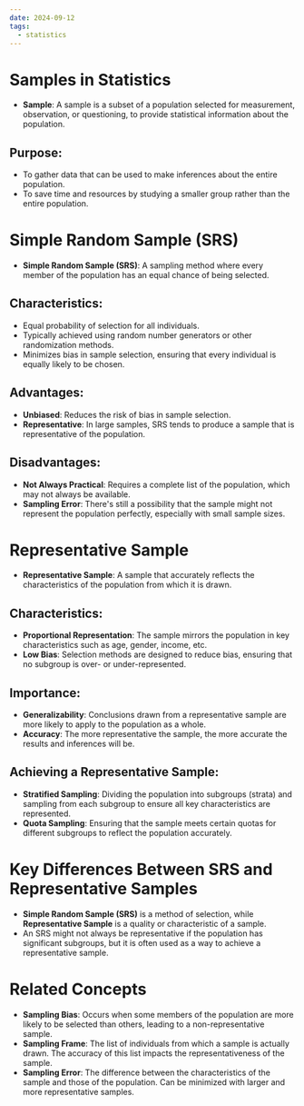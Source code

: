 ```yaml
---
date: 2024-09-12
tags:
  - statistics
---
```

# Samples in Statistics
- **Sample**: A sample is a subset of a population selected for measurement, observation, or questioning, to provide statistical information about the population.

## Purpose:
- To gather data that can be used to make inferences about the entire population.
- To save time and resources by studying a smaller group rather than the entire population.

# Simple Random Sample (SRS)
- **Simple Random Sample (SRS)**: A sampling method where every member of the population has an equal chance of being selected.
  
## Characteristics:
- Equal probability of selection for all individuals.
- Typically achieved using random number generators or other randomization methods.
- Minimizes bias in sample selection, ensuring that every individual is equally likely to be chosen.

## Advantages:
- **Unbiased**: Reduces the risk of bias in sample selection.
- **Representative**: In large samples, SRS tends to produce a sample that is representative of the population.

## Disadvantages:
- **Not Always Practical**: Requires a complete list of the population, which may not always be available.
- **Sampling Error**: There's still a possibility that the sample might not represent the population perfectly, especially with small sample sizes.

# Representative Sample
- **Representative Sample**: A sample that accurately reflects the characteristics of the population from which it is drawn.

## Characteristics:
- **Proportional Representation**: The sample mirrors the population in key characteristics such as age, gender, income, etc.
- **Low Bias**: Selection methods are designed to reduce bias, ensuring that no subgroup is over- or under-represented.

## Importance:
- **Generalizability**: Conclusions drawn from a representative sample are more likely to apply to the population as a whole.
- **Accuracy**: The more representative the sample, the more accurate the results and inferences will be.

## Achieving a Representative Sample:
- **Stratified Sampling**: Dividing the population into subgroups (strata) and sampling from each subgroup to ensure all key characteristics are represented.
- **Quota Sampling**: Ensuring that the sample meets certain quotas for different subgroups to reflect the population accurately.

# Key Differences Between SRS and Representative Samples
- **Simple Random Sample (SRS)** is a method of selection, while **Representative Sample** is a quality or characteristic of a sample.
- An SRS might not always be representative if the population has significant subgroups, but it is often used as a way to achieve a representative sample.

# Related Concepts
- **Sampling Bias**: Occurs when some members of the population are more likely to be selected than others, leading to a non-representative sample.
- **Sampling Frame**: The list of individuals from which a sample is actually drawn. The accuracy of this list impacts the representativeness of the sample.
- **Sampling Error**: The difference between the characteristics of the sample and those of the population. Can be minimized with larger and more representative samples.
